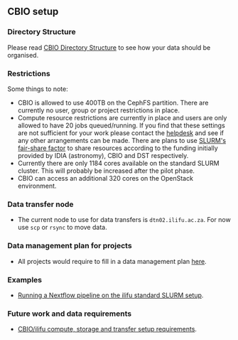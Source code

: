 ## CBIO setup

### Directory Structure

Please read [CBIO Directory Structure](/data/data_management#CBIO-directory-structure) to see how your data should be organised.

### Restrictions

Some things to note:
* CBIO is allowed to use 400TB on the CephFS partition. There are currently no user, group or project restrictions in place.
* Compute resource restrictions are currently in place and users are only allowed to have 20 jobs queued/running. If you find that these settings are not sufficient for your work please contact the [helpdesk](https://ilifu.freshdesk.com/support/home) and see if any other arrangements can be made. There are plans to use [SLURM's fair-share factor](https://slurm.schedmd.com/priority_multifactor.html#fairshare) to share resources according to the funding initially provided by IDIA (astronomy), CBIO and DST respectively.
* Currently there are only 1184 cores available on the standard SLURM cluster. This will probably be increased after the pilot phase.
* CBIO can access an additional 320 cores on the OpenStack environment.

### Data transfer node
* The current node to use for data transfers is `dtn02.ilifu.ac.za`. For now use `scp` or `rsync` to move data.

### Data management plan for projects
* All projects would require to fill in a data management plan [here](https://forms.gle/RMJuj5xJdfFRR6CZ8).

### Examples
* [Running a Nextflow pipeline on the ilifu standard SLURM setup](https://github.com/grbot/run-fastqc/tree/ilifu).

### Future work and data requirements
* [CBIO/ilifu compute, storage and transfer setup requirements](http://web.cbio.uct.ac.za/~gerrit/slides/CBIO-Ilifu-compute-storage-and-transfer-setup.pdf).